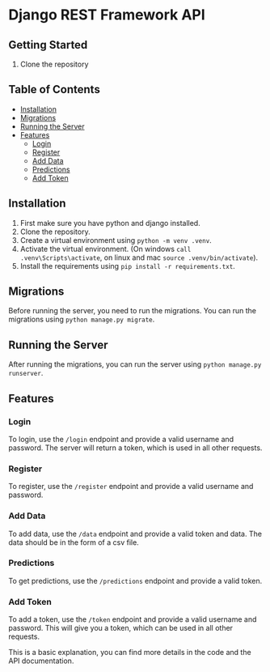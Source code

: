 # Django REST Framework API

## Getting Started

1. Clone the repository


## Table of Contents
- [Installation](#installation)
- [Migrations](#migrations)
- [Running the Server](#running-the-server)
- [Features](#features)
  - [Login](#login)
  - [Register](#register)
  - [Add Data](#add-data)
  - [Predictions](#predictions)
  - [Add Token](#add-token)

## Installation

1. First make sure you have python and django installed.
2. Clone the repository.
3. Create a virtual environment using `python -m venv .venv`.
4. Activate the virtual environment. (On windows `call .venv\Scripts\activate`, on linux and mac `source .venv/bin/activate`).
5. Install the requirements using `pip install -r requirements.txt`.

## Migrations

Before running the server, you need to run the migrations. You can run the migrations using `python manage.py migrate`.

## Running the Server

After running the migrations, you can run the server using `python manage.py runserver`.

## Features

### Login

To login, use the `/login` endpoint and provide a valid username and password. The server will return a token, which is used in all other requests.

### Register

To register, use the `/register` endpoint and provide a valid username and password.

### Add Data

To add data, use the `/data` endpoint and provide a valid token and data. The data should be in the form of a csv file.

### Predictions

To get predictions, use the `/predictions` endpoint and provide a valid token.

### Add Token

To add a token, use the `/token` endpoint and provide a valid username and password. This will give you a token, which can be used in all other requests.

This is a basic explanation, you can find more details in the code and the API documentation.

